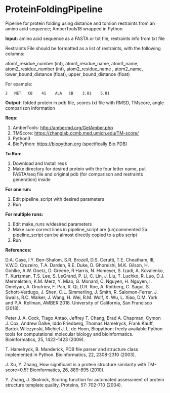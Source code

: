# ProteinFoldingPipeline
Pipeline for protein folding using distance and torsion restraints from an amino acid sequence; AmberTools18 wrapped in Python

**Input:** amino acid sequence as a FASTA or txt file, restraints info from txt file

Restraints File should be formatted as a list of restraints, with the following columns:

atom1_residue_number (int), atom1_residue_name, atom1_name, atom2_residue_number (int), atom2_residue_name , atom2_name, lower_bound_distance (float), upper_bound_distance (float)

For example:

    2   MET   CB    41    ALA   CB    3.81    5.81

**Output:** folded protein in pdb file, scores txt file with RMSD, TMscore, angle comparison information

**Reqs:**
1. AmberTools: http://ambermd.org/GetAmber.php
2. TMScore: https://zhanglab.ccmb.med.umich.edu/TM-score/
3. Python3
4. BioPython: https://biopython.org (specifically Bio.PDB)

**To Run:**
1. Download and Install reqs
2. Make directory for desired protein with the four letter name, put FASTA/seq file and original pdb (for comparison and restraints generation) inside

**For one run:**
1. Edit pipeline_script with desired parameters
2. Run

**For multiple runs:**
1. Edit make_runs w/desired parameters
2. Make sure correct lines in pipeline_script are (un)commented
2a. pipeline_script can be almost directly copied to a pbs script
3. Run

**References:**

D.A. Case, I.Y. Ben-Shalom, S.R. Brozell, D.S. Cerutti, T.E. Cheatham, III, V.W.D. Cruzeiro, T.A. Darden, R.E. Duke, D. Ghoreishi, M.K. Gilson, H. Gohlke, A.W. Goetz, D. Greene, R Harris, N. Homeyer, S. Izadi, A. Kovalenko, T. Kurtzman, T.S. Lee, S. LeGrand, P. Li, C. Lin, J. Liu, T. Luchko, R. Luo, D.J. Mermelstein, K.M. Merz, Y. Miao, G. Monard, C. Nguyen, H. Nguyen, I. Omelyan, A. Onufriev, F. Pan, R. Qi, D.R. Roe, A. Roitberg, C. Sagui, S. Schott-Verdugo, J. Shen, C.L. Simmerling, J. Smith, R. Salomon-Ferrer, J. Swails, R.C. Walker, J. Wang, H. Wei, R.M. Wolf, X. Wu, L. Xiao, D.M. York and P.A. Kollman, AMBER 2018. University of California, San Francisco (2018).


Peter J. A. Cock, Tiago Antao, Jeffrey T. Chang, Brad A. Chapman, Cymon J. Cox, Andrew Dalke, Iddo Friedberg, Thomas Hamelryck, Frank Kauff, Bartek Wilczynski, Michiel J. L. de Hoon, Biopython: freely available Python tools for computational molecular biology and bioinformatics. Bioinformatics, 25, 1422–1423 (2009).


T. Hamelryck, B. Manderick, PDB file parser and structure class implemented in Python. Bioinformatics, 22, 2308-2310 (2003).


J. Xu, Y. Zhang, How significant is a protein structure similarity with TM-score=0.5? Bioinformatics, 26, 889-895 (2010).


Y. Zhang, J. Skolnick, Scoring function for automated assessment of protein structure template quality, Proteins, 57: 702-710 (2004).

